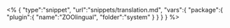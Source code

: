<% {
	"type":"snippet", "url":"snippets/translation.md", "vars":{
		"package":{
			"plugin":{
				"name":"ZOOlingual",
				"folder":"system"
			}
		}
	}
} %>